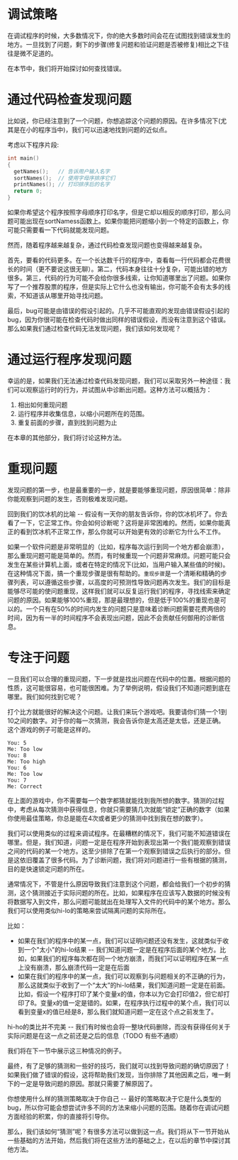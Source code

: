 # 调试策略

在调试程序的时候，大多数情况下，你的绝大多数时间会花在试图找到错误发生的地方。一旦找到了问题，剩下的步骤(修复问题和验证问题是否被修复)相比之下往往是微不足道的。

在本节中，我们将开始探讨如何查找错误。

# 通过代码检查发现问题

比如说，你已经注意到了一个问题，你想追踪这个问题的原因。在许多情况下(尤其是在小的程序当中)，我们可以迅速地找到问题的近似点。

考虑以下程序片段:

```c++
int main()
{
  getNames();   // 告诉用户输入名字
  sortNames();  // 使用字母序排序它们
  printNames(); // 打印排序后的名字
  return 0;
}
```

如果你希望这个程序按照字母顺序打印名字，但是它却以相反的顺序打印，那么问题可能出现在sortNamess函数上。如果你能把问题缩小到一个特定的函数上，你可能只需要看一下代码就能发现问题。

然而，随着程序越来越复杂，通过代码检查发现问题也变得越来越复杂。

首先，要看的代码更多。在一个长达数千行的程序中，查看每一行代码都会花费很长的时间（更不要说这很无聊）。第二，代码本身往往十分复杂，可能出错的地方很多。第三，代码的行为可能不会给你很多线索，让你知道哪里出了问题。如果你写了一个推荐股票的程序，但是实际上它什么也没有输出，你可能不会有太多的线索，不知道该从哪里开始寻找问题。

最后，bug可能是由错误的假设引起的。几乎不可能直观的发现由错误假设引起的bug，因为你很可能在检查代码时做出同样的错误假设，而没有注意到这个错误。那么如果我们通过检查代码无法发现问题，我们该如何发现呢？

# 通过运行程序发现问题

幸运的是，如果我们无法通过检查代码发现问题，我们可以采取另外一种途径：我们可以观察运行时的行为，并试图从中诊断出问题。这种方法可以概括为：

1. 相出如何重现问题
2. 运行程序并收集信息，以缩小问题所在的范围。
3. 重复前面的步骤，直到找到问题为止

在本章的其他部分，我们将讨论这种方法。

# 重现问题

发现问题的第一步，也是最重要的一步，就是要能够重现问题，原因很简单：除非你能观察到问题的发生，否则极难发现问题。

回到我们的饮冰机的比喻 -- 假设有一天你的朋友告诉你，你的饮冰机坏了。你去看了一下，它正常工作。你会如何诊断呢？这将是非常困难的。然而，如果你能真正的看到饮冰机不正常工作，那么你就可以开始更有效的诊断它为什么不工作。

如果一个软件问题是非常明显的（比如，程序每次运行到同一个地方都会崩溃），那么重现问题可能是简单的。然而，有时候重现一个问题非常麻烦。问题可能只会发生在某些计算机上面，或者在特定的情况下(比如，当用户输入某些值的时候)。在这种情况下面，搞一个重现步骤是很有帮助的。`重现步骤`是一个清晰和精确的步骤列表，可以遵循这些步骤，以高度的可预测性导致问题再次发生。我们的目标是能够尽可能的使问题重现，这样我们就可以反复运行我们的程序，寻找线索来确定问题的原因。如果能够100%重现，那是最理想的，但是低于100%的重现也是可以的。一个只有在50%的时间内发生的问题只是意味着诊断问题需要花费两倍的时间，因为有一半的时间程序不会表现出问题，因此不会贡献任何御用的诊断信息。

# 专注于问题

一旦我们可以合理的重现问题，下一步就是找出问题在代码中的位置。根据问题的性质，这可能很容易，也可能很困难。为了举例说明，假设我们不知道问题到底在哪里。我们如何找到它呢？

打个比方就能很好的解决这个问题。让我们来玩个游戏吧。我要请你们猜一个1到10之间的数字。对于你的每一次猜测，我会告诉你是太高还是太低，还是正确。这个游戏的例子可能是这样的。

```text
You: 5
Me: Too low
You: 8
Me: Too high
You: 6
Me: Too low
You: 7
Me: Correct
```

在上面的游戏中，你不需要每一个数字都猜就能找到我所想的数字。猜测的过程中，考虑从每次猜测中获得信息，你就只需要猜几次就能“锁定”正确的数字（如果你使用最佳策略，你总是能在4次或者更少的猜测中找到我在想的数字）。

我们可以使用类似的过程来调试程序。在最糟糕的情况下，我们可能不知道错误在哪里。但是，我们知道，问题一定是在程序开始到表现出第一个我们能观察到错误之间的代码的某一个地方。这至少排除了在第一个观察到错误之后执行的部分。但是这依旧覆盖了很多代码。为了诊断问题，我们将对问题进行一些有根据的猜测，目的是快速锁定问题的所在。

通常情况下，不管是什么原因导致我们注意到这个问题，都会给我们一个初步的猜测，这个猜测接近于实际问题的所在。比如，如果程序在应该写入数据的时候没有将数据写入到文件，那么问题可能就出在处理写入文件的代码中的某个地方。那么我们可以使用类似hi-lo的策略来尝试隔离问题的实际所在。

比如：

- 如果在我们的程序中的某一点，我们可以证明问题还没有发生，这就类似于收到一个"太小"的hi-lo结果 -- 我们知道问题一定是在程序后面的某个地方。比如，如果我们的程序每次都在同一个地方崩溃，而我们可以证明程序在某一点上没有崩溃，那么崩溃代码一定是在后面
- 如果在我们的程序中的某一点，我们可以观察到与问题相关的不正确的行为，那么这就类似于收到了一个“太大”的hi-lo结果，我们知道问题一定是在前面。比如，假设一个程序打印了某个变量x的值，你本以为它会打印值2，但它却打印了8。变量x的值一定是错的。如果，在程序执行过程中的某个点，我们可以看到变量x的值已经是8，那么我们就知道问题一定在这个点之前发生了。

hi-ho的类比并不完美 -- 我们有时候也会将一整块代码删除，而没有获得任何关于实际问题是在这一点之前还是之后的信息（TODO 有些不通顺）

我们将在下一节中展示这三种情况的例子。

最终，有了足够的猜测和一些好的技巧，我们就可以找到导致问题的确切原因了！如果我们做了错误的假设，这将帮助我们发现，当你排除了其他因素之后，唯一剩下的一定是导致问题的原因。那就只需要了解原因了。

你想使用什么样的猜测策略取决于你自己 -- 最好的策略取决于它是什么类型的bug，所以你可能会想尝试许多不同的方法来缩小问题的范围。随着你在调试问题方面经验的积累，你的直接将引导你。

那么，我们该如何“猜测”呢？有很多方法可以做到这一点。我们将从下一节开始从一些基础的方法开始，然后我们将在这些方法的基础之上，在以后的章节中探讨其他方法。